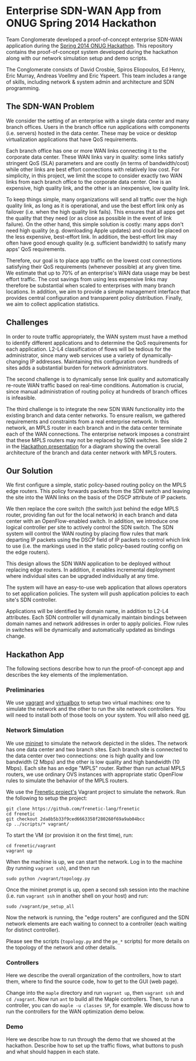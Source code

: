 # Enterprise SDN-WAN App from ONUG Spring 2014 Hackathon

Team Conglomerate developed a proof-of-concept enterprise SDN-WAN application
during the
[Spring 2014 ONUG Hackathon](http://opennetworkingusergroup.com/agenda/hackathon/).
This repository contains the proof-of-concept system developed during the
hackathon along with our network simulation setup and demo scripts.

The Conglomerate consists of David Crosbie, Spiros Eliopoulos, Ed Henry, Eric
Murray, Andreas Voellmy and Eric Yspeert. This team includes a range of skills,
including network & system admin and architecture and SDN programming.

## The SDN-WAN Problem


We consider the setting of an enterprise with a single data center and many
branch offices.  Users in the branch office run applications with components
(i.e. servers) hosted in the data center. These may be voice or desktop
virtualization applications that have QoS requirements.

Each branch office has one or more WAN links connecting it to the corporate data
center. These WAN links vary in quality: some links satisfy stringent QoS (SLA)
parameters and are costly (in terms of bandwidth/cost) while other links are
best effort connections with relatively low cost. For simplicity, in this
project, we limit the scope to consider exactly two WAN links from each branch
office to the corporate data center. One is an expensive, high quality link, and
the other is an inexpensive, low quality link.

To keep things simple, many organizations will send all traffic over the high
quality link, as long as it is operational, and use the best effort link only as
failover (i.e. when the high quality link fails). This ensures that all apps get
the quality that they need (or as close as possible in the event of link
failure). On the other hand, this simple solution is costly: many apps don't
need high quality (e.g. downloading Apple updates) and could be placed on the
less expensive, best-effort link. In addition, the best-effort link may often
have good enough quality (e.g. sufficient bandwidth) to satisfy many apps' QoS
requirements.

Therefore, our goal is to place app traffic on the lowest cost connections
satisfying their QoS requirements (whenever possible) at any given time. We
estimate that up to 70% of an enterprise's WAN data usage may be best effort
traffic. The cost savings from using less expensive links may therefore be
substantial when scaled to enterprises with many branch locations. In addition,
we aim to provide a simple management interface that provides central
configuration and transparent policy distribution. Finally, we aim to collect
application statistics.

## Challenges

In order to route traffic appropriately, the WAN system must have a method to
identify different applications and to determine the QoS requirements for each
application. L2-L4 classification of flows will be tedious for the
administrator, since many web services use a variety of dynamically-changing IP
addresses. Maintaining this configuration over hundreds of sites adds a
substantial burden for network administrators.

The second challenge is to dynamically sense link quality and automatically
re-route WAN traffic based on real-time conditions. Automation is crucial, since
manual administration of routing policy at hundreds of branch offices is
infeasible.

The third challenge is to integrate the new SDN WAN functionality into the
existing branch and data center networks. To ensure realism, we gathered
requirements and constraints from a real enterprise network. In this network, an
MPLS router in each branch and in the data center terminate each of the WAN
connections. The enterprise network imposes a constraint that these MPLS routers
may not be replaced by SDN switches.  See slide 2 in the
[Hackathon presentation](docs/ONUG_hackathon_wan_opt_presentation.pdf) for a
diagram showing the overall architecture of the branch and data center network
with MPLS routers.

## Our Solution

We first configure a simple, static policy-based routing policy on the MPLS edge
routers. This policy forwards packets from the SDN switch and leaving the site
into the WAN links on the basis of the DSCP attribute of IP packets. 

We then replace the core switch (the switch just behind the edge MPLS router,
providing fan out for the local network) in each branch and data center with an
OpenFlow-enabled switch. In addition, we introduce one logical controller per
site to actively control the SDN switch. The SDN system will control the WAN
routing by placing flow rules that mark departing IP packets using the DSCP
field of IP packets to control which link to use (i.e. the markings used in the
static policy-based routing config on the edge routers).

This design allows the SDN WAN application to be deployed without replacing edge
routers. In addition, it enables incremental deployment where individual sites
can be upgraded individually at any time.

The system will have an easy-to-use web application that allows operators to set
application policies. The system will push application policies to each site's
SDN controller.

Applications will be identified by domain name, in addition to L2-L4
attributes. Each SDN controller will dynamically maintain bindings between
domain names and network addresses in order to apply policies. Flow rules in
switches will be dynamically and automatically updated as bindings change.

## Hackathon App

The following sections describe how to run the proof-of-concept app and describes the key elements of the implementation. 

### Preliminaries

We use [vagrant](http://www.vagrantup.com) and [virtualbox](https://www.virtualbox.org) to setup two virtual machines: one to simulate the network and the other to run the site network controllers. You will need to install both of those tools on your system.  You will also need [git](http://git-scm.com).

### Network Simulation

We use [mininet](http://mininet.org) to simulate the network depicted in the slides. The network has one data center and two branch sites. Each branch site is connected to the data center over two connections: one is high quality and low bandwidth (2 Mbps) and the other is low quality and high bandwidth (10 Mbps). Each site has an edge "MPLS" router. Rather than run actual MPLS routers, we use ordinary OVS instances with appropriate static OpenFlow rules to simulate the behavior of the MPLS routers.

We use the [Frenetic project's](http://www.frenetic-lang.org) Vagrant project to simulate the network. Run the following to setup the project:

```
git clone https://github.com/frenetic-lang/frenetic
cd frenetic
git checkout 2da8b5b33f9ced6663358f280260f69a9ab04bcc
cp ../scripts/* vagrant/
```

To start the VM (or provision it on the first time), run:

```
cd frenetic/vagrant
vagrant up
```

When the machine is up, we can start the network. Log in to the machine (by running `vagrant ssh`), and then run

```
sudo python /vagrant/topology.py
```

Once the mininet prompt is up, open a second ssh session into the machine (i.e. run `vagrant ssh` in another shell on your host) and run:

```
sudo /vagrant/pe_setup_all
```

Now the network is running, the "edge routers" are configured and the SDN network elements are each waiting to connect to a controller (each waiting for distinct controller).

Please see the scripts (`topology.py` and the `pe_*` scripts) for more details on the topology of the network and other details.

### Controllers

Here we describe the overall organization of the controllers, how to start them, where to find the source code, how to get to the GUI (web page).

Change into the `maple` directory and run `vagrant up`, then `vagrant ssh` and `cd /vagrant`. Now run `ant` to build all the Maple controllers. Then, to run a controller, you can do `maple -u classes SP`, for example. We discuss how to run the controllers for the WAN optimization demo below. 

### Demo

Here we describe how to run through the demo that we showed at the hackathon. Describe how to set up the traffic flows, what buttons to push and what should happen in each state.
